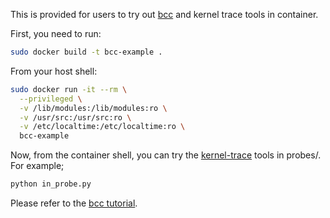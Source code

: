 This is provided for users to try out [bcc](https://github.com/iovisor/bcc) and kernel trace tools in container.

First, you need to run:
```bash
sudo docker build -t bcc-example .
```

From your host shell:
```bash
sudo docker run -it --rm \
  --privileged \
  -v /lib/modules:/lib/modules:ro \
  -v /usr/src:/usr/src:ro \
  -v /etc/localtime:/etc/localtime:ro \
  bcc-example
```

Now, from the container shell, you can try the [kernel-trace](https://github.com/alvenwong/kernel_trace) tools in probes/.
For example;
```bash
python in_probe.py
```

Please refer to the [bcc tutorial](https://github.com/iovisor/bcc/tree/master/docs/tutorial.md#1-general-performance).
